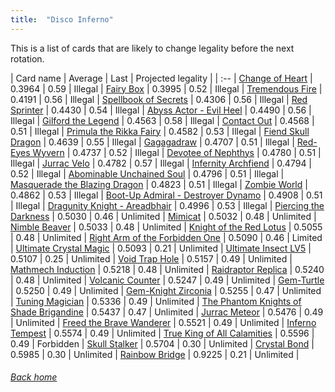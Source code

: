 ```yaml
---
title:  "Disco Inferno"
---
```


This is a list of cards that are likely to change legality before the next rotation.

| Card name | Average | Last | Projected legality |
| :-- |
[Change of Heart](https://db.ygoprodeck.com/card/?search=Change%20of%20Heart) | 0.3964 | 0.59 | Illegal |
[Fairy Box](https://db.ygoprodeck.com/card/?search=Fairy%20Box) | 0.3995 | 0.52 | Illegal |
[Tremendous Fire](https://db.ygoprodeck.com/card/?search=Tremendous%20Fire) | 0.4191 | 0.56 | Illegal |
[Spellbook of Secrets](https://db.ygoprodeck.com/card/?search=Spellbook%20of%20Secrets) | 0.4306 | 0.56 | Illegal |
[Red Sprinter](https://db.ygoprodeck.com/card/?search=Red%20Sprinter) | 0.4430 | 0.54 | Illegal |
[Abyss Actor - Evil Heel](https://db.ygoprodeck.com/card/?search=Abyss%20Actor%20-%20Evil%20Heel) | 0.4490 | 0.56 | Illegal |
[Gilford the Legend](https://db.ygoprodeck.com/card/?search=Gilford%20the%20Legend) | 0.4563 | 0.58 | Illegal |
[Contact Out](https://db.ygoprodeck.com/card/?search=Contact%20Out) | 0.4568 | 0.51 | Illegal |
[Primula the Rikka Fairy](https://db.ygoprodeck.com/card/?search=Primula%20the%20Rikka%20Fairy) | 0.4582 | 0.53 | Illegal |
[Fiend Skull Dragon](https://db.ygoprodeck.com/card/?search=Fiend%20Skull%20Dragon) | 0.4639 | 0.55 | Illegal |
[Gagagadraw](https://db.ygoprodeck.com/card/?search=Gagagadraw) | 0.4707 | 0.51 | Illegal |
[Red-Eyes Wyvern](https://db.ygoprodeck.com/card/?search=Red-Eyes%20Wyvern) | 0.4737 | 0.52 | Illegal |
[Devotee of Nephthys](https://db.ygoprodeck.com/card/?search=Devotee%20of%20Nephthys) | 0.4780 | 0.51 | Illegal |
[Jurrac Velo](https://db.ygoprodeck.com/card/?search=Jurrac%20Velo) | 0.4782 | 0.57 | Illegal |
[Infernity Archfiend](https://db.ygoprodeck.com/card/?search=Infernity%20Archfiend) | 0.4794 | 0.52 | Illegal |
[Abominable Unchained Soul](https://db.ygoprodeck.com/card/?search=Abominable%20Unchained%20Soul) | 0.4796 | 0.51 | Illegal |
[Masquerade the Blazing Dragon](https://db.ygoprodeck.com/card/?search=Masquerade%20the%20Blazing%20Dragon) | 0.4823 | 0.51 | Illegal |
[Zombie World](https://db.ygoprodeck.com/card/?search=Zombie%20World) | 0.4862 | 0.53 | Illegal |
[Boot-Up Admiral - Destroyer Dynamo](https://db.ygoprodeck.com/card/?search=Boot-Up%20Admiral%20-%20Destroyer%20Dynamo) | 0.4908 | 0.51 | Illegal |
[Dragunity Knight - Areadbhair](https://db.ygoprodeck.com/card/?search=Dragunity%20Knight%20-%20Areadbhair) | 0.4996 | 0.53 | Illegal |
[Piercing the Darkness](https://db.ygoprodeck.com/card/?search=Piercing%20the%20Darkness) | 0.5030 | 0.46 | Unlimited |
[Mimicat](https://db.ygoprodeck.com/card/?search=Mimicat) | 0.5032 | 0.48 | Unlimited |
[Nimble Beaver](https://db.ygoprodeck.com/card/?search=Nimble%20Beaver) | 0.5033 | 0.48 | Unlimited |
[Knight of the Red Lotus](https://db.ygoprodeck.com/card/?search=Knight%20of%20the%20Red%20Lotus) | 0.5055 | 0.48 | Unlimited |
[Right Arm of the Forbidden One](https://db.ygoprodeck.com/card/?search=Right%20Arm%20of%20the%20Forbidden%20One) | 0.5090 | 0.46 | Limited |
[Ultimate Crystal Magic](https://db.ygoprodeck.com/card/?search=Ultimate%20Crystal%20Magic) | 0.5093 | 0.21 | Unlimited |
[Ultimate Insect LV5](https://db.ygoprodeck.com/card/?search=Ultimate%20Insect%20LV5) | 0.5107 | 0.25 | Unlimited |
[Void Trap Hole](https://db.ygoprodeck.com/card/?search=Void%20Trap%20Hole) | 0.5157 | 0.49 | Unlimited |
[Mathmech Induction](https://db.ygoprodeck.com/card/?search=Mathmech%20Induction) | 0.5218 | 0.48 | Unlimited |
[Raidraptor Replica](https://db.ygoprodeck.com/card/?search=Raidraptor%20Replica) | 0.5240 | 0.48 | Unlimited |
[Volcanic Counter](https://db.ygoprodeck.com/card/?search=Volcanic%20Counter) | 0.5247 | 0.49 | Unlimited |
[Gem-Turtle](https://db.ygoprodeck.com/card/?search=Gem-Turtle) | 0.5250 | 0.49 | Unlimited |
[Gem-Knight Zirconia](https://db.ygoprodeck.com/card/?search=Gem-Knight%20Zirconia) | 0.5255 | 0.47 | Unlimited |
[Tuning Magician](https://db.ygoprodeck.com/card/?search=Tuning%20Magician) | 0.5336 | 0.49 | Unlimited |
[The Phantom Knights of Shade Brigandine](https://db.ygoprodeck.com/card/?search=The%20Phantom%20Knights%20of%20Shade%20Brigandine) | 0.5437 | 0.47 | Unlimited |
[Jurrac Meteor](https://db.ygoprodeck.com/card/?search=Jurrac%20Meteor) | 0.5476 | 0.49 | Unlimited |
[Freed the Brave Wanderer](https://db.ygoprodeck.com/card/?search=Freed%20the%20Brave%20Wanderer) | 0.5521 | 0.49 | Unlimited |
[Inferno Tempest](https://db.ygoprodeck.com/card/?search=Inferno%20Tempest) | 0.5574 | 0.49 | Unlimited |
[True King of All Calamities](https://db.ygoprodeck.com/card/?search=True%20King%20of%20All%20Calamities) | 0.5596 | 0.49 | Forbidden |
[Skull Stalker](https://db.ygoprodeck.com/card/?search=Skull%20Stalker) | 0.5704 | 0.30 | Unlimited |
[Crystal Bond](https://db.ygoprodeck.com/card/?search=Crystal%20Bond) | 0.5985 | 0.30 | Unlimited |
[Rainbow Bridge](https://db.ygoprodeck.com/card/?search=Rainbow%20Bridge) | 0.9225 | 0.21 | Unlimited |

###### [Back home](index)